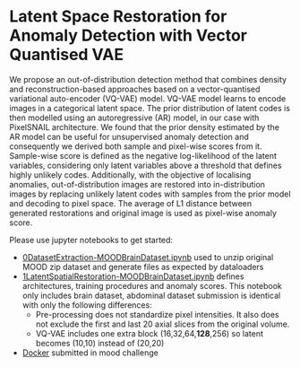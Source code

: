 # Latent Space Restoration for Anomaly Detection with Vector Quantised VAE

 We propose an out-of-distribution detection method that combines density and reconstruction-based approaches based on a vector-quantised variational auto-encoder (VQ-VAE) model. VQ-VAE model learns to encode images in a categorical latent space. The prior distribution of latent codes is then modelled using an autoregressive (AR) model, in our case with PixelSNAIL architecture. We found that the prior density estimated by the AR model can be useful for unsupervised anomaly detection and consequently we derived both sample and pixel-wise scores from it.  Sample-wise score is defined as the negative log-likelihood of the latent variables, considering only latent variables above a threshold that defines highly unlikely codes. Additionally, with the objective of localising anomalies, out-of-distribution images are restored into in-distribution images by replacing unlikely latent codes with samples from the prior model and decoding to pixel space. The average of L1 distance between generated restorations and original image is used as pixel-wise anomaly score. 
 
 Please use jupyter notebooks to get started:
- [0DatasetExtraction-MOODBrainDataset.ipynb](0DatasetExtraction-MOODBrainDataset.ipynb) used to unzip original MOOD zip dataset and generate files as expected by dataloaders
- [1LatentSpatialRestoration-MOODBrainDataset.ipynb](1LatentSpatialRestoration-MOODBrainDataset.ipynb) defines architectures, training procedures and anomaly scores. This notebook only includes brain dataset, abdominal dataset submission is identical with only the following differences:
  * Pre-processing does not standardize pixel intensities. It also does not exclude the first and last 20 axial slices from the original volume.
  * VQ-VAE includes one extra block (16,32,64,**128**,256) so latent becomes (10,10) instead of (20,20)
- [Docker](docker) submitted in mood challenge 

